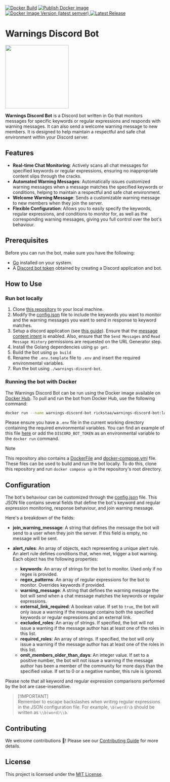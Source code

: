 [![Docker Build](https://github.com/rickstaa/warnings-discord-bot/actions/workflows/docker-build.yml/badge.svg)](https://github.com/rickstaa/warnings-discord-bot/actions/workflows/docker-build.yml)
[![Publish Docker image](https://github.com/rickstaa/warnings-discord-bot/actions/workflows/docker-publish.yml/badge.svg)](https://github.com/rickstaa/warnings-discord-bot/actions/workflows/docker-publish.yml)
[![Docker Image Version (latest semver)](https://img.shields.io/docker/v/rickstaa/warnings-discord-bot?logo=docker)
](https://hub.docker.com/r/rickstaa/warnings-discord-bot)
[![Latest Release](https://img.shields.io/github/v/release/rickstaa/warnings-discord-bot?label=latest%20release)](https://github.com/rickstaa/warnings-discord-bot/releases)

# Warnings Discord Bot

<img src="https://assets-global.website-files.com/6257adef93867e50d84d30e2/636e0b5061df29d55a92d945_full_logo_blurple_RGB.svg" width="200"><br>

**Warnings Discord Bot** is a Discord bot written in Go that monitors messages for specific keywords or regular expressions and responds with warning messages. It can also send a welcome warning message to new members. It is designed to help maintain a respectful and safe chat environment within your Discord server.

## Features

- **Real-time Chat Monitoring**: Actively scans all chat messages for specified keywords or regular expressions, ensuring no inappropriate content slips through the cracks.
- **Automated Warning Messages**: Automatically issues customized warning messages when a message matches the specified keywords or conditions, helping to maintain a respectful and safe chat environment.
- **Welcome Warning Message**: Sends a customizable warning message to new members when they join the server.
- **Flexible Configuration**: Allows you to easily specify the keywords, regular expressions, and conditions to monitor for, as well as the corresponding warning messages, giving you full control over the bot's behaviour.

## Prerequisites

Before you can run the bot, make sure you have the following:

- [Go](https://golang.org/) installed on your system.
- A [Discord bot token](https://discord.com/developers/applications) obtained by creating a Discord application and bot.

## How to Use

### Run bot locally

1. Clone [this repository](https://github.com/rickstaa/warnings-discord-bot) to your local machine.
2. Modify the [config.json](config/config.json) file to include the keywords you want to monitor and the warning messages you want to send in response to keyword matches.
3. Setup a discord application (see [this guide](https://discordjs.guide/preparations/setting-up-a-bot-application.html#what-is-a-token-anyway)). Ensure that the [message content intent](https://discord.com/developers/docs/topics/gateway#list-of-intents) is enabled. Also, ensure that the `Send Messages` and `Read Message History` permissions are requested on the URL Generator step.
4. Install the Golang dependencies using `go get`.
5. Build the bot using `go build`
6. Rename the `.env.template` file to `.env` and insert the required environmental variables.
7. Run the bot using `./warnings-discord-bot`.

### Running the bot with Docker

The Warnings Discord Bot can be run using the Docker image available on [Docker Hub](https://hub.docker.com/r/rickstaa/warnings-discord-bot). To pull and run the bot from Docker Hub, use the following command:

```bash
docker run --name warnings-discord-bot rickstaa/warnings-discord-bot:latest
```

Please ensure you have a `.env` file in the current working directory containing the required environmental variables. You can find an example of this file [here](./.env.template) or add the `DISCORD_BOT_TOKEN` as an environmental variable to the `docker run` command.

> [!NOTE]
> This repository also contains a [DockerFile](./Dockerfile) and [docker-compose.yml](./docker-compose.yml) file. These files can be used to build and run the bot locally. To do this, clone this repository and run `docker compose up` in the repository's root directory.

## Configuration

The bot's behaviour can be customized through the [config.json](config/config.json) file. This JSON file contains several fields that define the bot's keyword and regular expression monitoring, response behaviour, and join warning message.

Here's a breakdown of the fields:

- **join_warning_message**: A string that defines the message the bot will send to a user when they join the server. If this field is empty, no message will be sent.

- **alert_rules**: An array of objects, each representing a unique alert rule. An alert rule defines conditions that, when met, trigger a bot warning. Each object has the following properties:
  - **keywords**: An array of strings for the bot to monitor. Used only if no regex is provided.
  - **regex_patterns**: An array of regular expressions for the bot to monitor. Overrides keywords if provided.
  - **warning_message**: A string that defines the warning message the bot will send when a chat message matches the keywords or regular expressions.
  - **external_link_required**: A boolean value. If set to `true`, the bot will only issue a warning if the message contains both the specified keywords or regular expressions and an external link.
  - **excluded_roles**: An array of strings. If specified, the bot will not issue a warning if the message author has at least one of the roles in this list.
  - **required_roles**: An array of strings. If specified, the bot will only issue a warning if the message author has at least one of the roles in this list.
  - **omit_members_older_than_days**: An integer value. If set to a positive number, the bot will not issue a warning if the message author has been a member of the community for more days than the specified value. If set to 0 or a negative number, this rule is ignored.

Please note that all keyword and regular expression comparisons performed by the bot are case-insensitive.

> [!IMPORTANT]\
> Remember to escape backslashes when writing regular expressions in the JSON configuration file. For example, `\b(word)\b` should be written as `\\b(word)\\b`.

## Contributing

We welcome contributions 🚀! Please see our [Contributing Guide](CONTRIBUTING.md) for more details.

## License

This project is licensed under the [MIT License](LICENSE).

